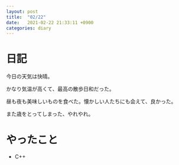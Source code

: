 ```yaml
---
layout: post
title:  "02/22"
date:   2021-02-22 21:33:11 +0900
categories: diary
---
```

# 日記

今日の天気は快晴。

かなり気温が高くて、最高の散歩日和だった。

昼も夜も美味しいものを食べた。懐かしい人たちにも会えて、良かった。

また歳をとってしまった、やれやれ。

# やったこと

- C++